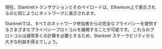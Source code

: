 現在、Starknetトランザクションとそのペイロードは、Ethereum上で表示されるのと同じようにネットワークに表示されます。

Starknetでは、すべてのネットワーク参加者からの完全なプライバシーを提供するさまざまなプライバシープロトコルを展開することが可能です。 これらのプロトコルは通常多くの計算を必要とするため、Starknet スケーラビリティから大きな利益を得るでしょう。